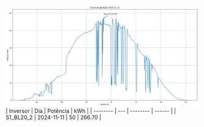 ![My Image](11_11_2024-S1_BL20_2.png)
| Inversor | Dia | Potência | kWh    |
| -------- | --- | -------- | ------ |
| S1_BL20_2       | 2024-11-11  | 50       | 266.70 |
